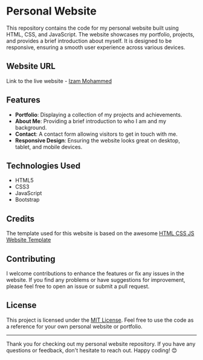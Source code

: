 # Personal Website

This repository contains the code for my personal website built using HTML, CSS, and JavaScript. The website showcases my portfolio, projects, and provides a brief introduction about myself. It is designed to be responsive, ensuring a smooth user experience across various devices.

## Website URL

Link to the live website - [Izam Mohammed](https://profile-izam.netlify.app/)

## Features

- **Portfolio**: Displaying a collection of my projects and achievements.
- **About Me**: Providing a brief introduction to who I am and my background.
- **Contact**: A contact form allowing visitors to get in touch with me.
- **Responsive Design**: Ensuring the website looks great on desktop, tablet, and mobile devices.


## Technologies Used

- HTML5
- CSS3
- JavaScript
- Bootstrap

## Credits

The template used for this website is based on the awesome [HTML CSS JS Website Template](https://bootstrapmade.com/free-html-bootstrap-template-my-resume/)

## Contributing

I welcome contributions to enhance the features or fix any issues in the website. If you find any problems or have suggestions for improvement, please feel free to open an issue or submit a pull request.

## License

This project is licensed under the [MIT License](LICENSE). Feel free to use the code as a reference for your own personal website or portfolio.

---

Thank you for checking out my personal website repository. If you have any questions or feedback, don't hesitate to reach out. Happy coding! 😊
